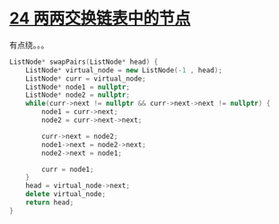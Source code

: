 # [24 两两交换链表中的节点](https://leetcode.cn/problems/swap-nodes-in-pairs/description/)

有点绕。。。

```c++
ListNode* swapPairs(ListNode* head) {
    ListNode* virtual_node = new ListNode(-1 , head);
    ListNode* curr = virtual_node;
    ListNode* node1 = nullptr;
    ListNode* node2 = nullptr;
    while(curr->next != nullptr && curr->next->next != nullptr) {
        node1 = curr->next;
        node2 = curr->next->next;

        curr->next = node2;
        node1->next = node2->next;
        node2->next = node1;

        curr = node1;
    }
    head = virtual_node->next;
    delete virtual_node;
    return head;
}
```

